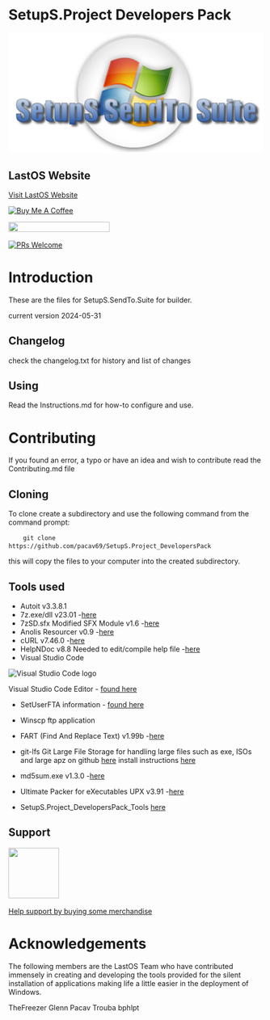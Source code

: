 
# SetupS.Project Developers Pack

![setups title](files/SetupS-title.png)
## LastOS Website
[Visit LastOS Website](http://www.lastos.org)

<a href="https://www.buymeacoffee.com/cavtronics" target="_blank"><img src="https://cdn.buymeacoffee.com/buttons/v2/default-yellow.png" alt="Buy Me A Coffee" style="height: 60px !important;width: 217px !important;" ></a>

 <a href="https://www.buymeacoffee.com/cavtronics" title="Donate to my libraries using BuyMeACoffee"><img src="https://img.shields.io/badge/buy%20me%20a%20coffee-donate-orange.svg?logo=buy-me-a-coffee&logoColor=FFDD00" style="height: 20px !important;width: 200px !important;" ></a>

[![PRs Welcome](https://img.shields.io/badge/PRs-welcome-brightgreen.svg?style=flat-square)](https://makeapullrequest.com)

# Introduction
These are the files for SetupS.SendTo.Suite for builder.

current version 2024-05-31

##  Changelog
check the changelog.txt for history and list of changes
## Using
Read the Instructions.md for how-to configure and use.

# Contributing
If you found an error, a typo or have an idea and wish to contribute
read the Contributing.md file

## Cloning

To clone create a subdirectory and use the following command from the command prompt:

        git clone  https://github.com/pacav69/SetupS.Project_DevelopersPack

this will copy the files to your computer into the created subdirectory.


## Tools used

* Autoit v3.3.8.1
* 7z.exe/dll v23.01 -[here](http://www.7-zip.org)
* 7zSD.sfx Modified SFX Module v1.6 -[here](http://7zsfx.info/en/)
* Anolis Resourcer v0.9 -[here](http://anolis.codeplex.com/)
*  cURL v7.46.0 -[here](http://curl.haxx.se/)
*  HelpNDoc v8.8 Needed to edit/compile help file -[here](https://www.helpndoc.com/)
* Visual Studio Code
<img src="https://visualstudio.microsoft.com/wp-content/uploads/2019/09/vs-code-responsive-01-1.png" alt="Visual Studio Code logo" style="height: 50px; width:60px;"/>

Visual Studio Code Editor - [found here](https://visualstudio.microsoft.com/)

* SetUserFTA information - [found here](https://kolbi.cz/blog/2017/10/25/setuserfta-userchoice-hash-defeated-set-file-type-associations-per-user/)

* Winscp ftp application

* FART (Find And Replace Text) v1.99b -[here](http://sourceforge.net/projects/fart-it/)
* git-lfs Git  Large File Storage for handling large files such as exe, ISOs and large apz on github [here](https://git-lfs.com/)
install instructions [here](https://docs.github.com/en/repositories/working-with-files/managing-large-files/installing-git-large-file-storage)
* md5sum.exe v1.3.0 -[here](http://code.kliu.org/misc/hashutils/)
* Ultimate Packer for eXecutables UPX v3.91 -[here](http://upx.sourceforge.net/)
* SetupS.Project_DevelopersPack_Tools [here](https://github.com/pacav69/SetupS.Project_DevelopersPack_Tools)


## Support

<img src="https://vangogh.teespring.com/v3/image/SugZ-DRGZXUTuSzfrFtaOU3TAUQ/800/800.jpg" width="100px"  height="100px">

[Help support by buying some merchandise](https://cavtronics-3.creator-spring.com/)

# Acknowledgements

The following members are the LastOS Team who have contributed immensely in creating and developing the tools provided for the silent installation of applications making life a little easier in the deployment of Windows.

TheFreezer
Glenn
Pacav
Trouba
bphlpt

